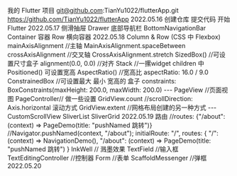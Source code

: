 我的 Flutter 项目 
git@github.com:TianYu1022/flutterApp.git
https://github.com/TianYu1022/flutterApp
2022.05.16 
    创建仓库 提交代码 开始Flutter
2022.05.17
    侧滑抽屉 Drawer 
    底部导航栏 BottomNavigationBar  
    Container 容器 Row 横向容器
2022.05.18
    Column & Row (CSS 中 Flexbox)
    mainAxisAlignment //主轴 MainAxisAlignment.spaceBetween
    crossAxisAlignment //交叉轴 CrossAxisAlignment.stretch
    SizedBox() //可设置尺寸盒子
    alignment(0.0, 0.0) //对齐
    Stack //一摞widget children 中 Positioned() 可设置宽高
    AspectRatio() //宽高比 aspectRatio: 16.0 / 9.0
    ConstrainedBox //可设置最大 最小 宽高的 盒子 constraints: BoxConstraints(maxHeight: 200.0, maxWidth: 200.0)
    ---
    PageView //页面视图 PageController// 做一些设置
    GridView.count //scrollDirection: Axis.horizontal 滚动方式
    GridView.extent //网格布局创建的另一种方式
    ---
    CustomScrollView
    SliverList  SliverGrid
2022.05.19
    路由 //routes: {"/about": (context) => PageDemo(title: "pushNamed 跳转")}
    //Navigator.pushNamed(context, "/about");
    initialRoute: "/",
    routes: {
        "/": (context) => NavigationDemo(),
        "/about": (context) => PageDemo(title: "pushNamed 跳转")
    }
    InkWell // 溅墨效果
    TextField //输入框
    TextEditingController //控制器
    Form //表单
    ScaffoldMessenger //弹框
2022.05.20
